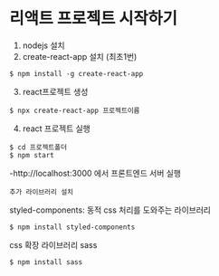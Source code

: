 # 리액트 프로젝트 시작하기

1. nodejs 설치
2. create-react-app 설치 (최초1번)
```
$ npm install -g create-react-app
```


3. react프로젝트 생성

```
$ npx create-react-app 프로젝트이름
```


4. react 프로젝트 실행
```
$ cd 프로젝트폴더
$ npm start
```

-http://localhost:3000 에서 프론트엔드 서버 실행


```
추가 라이브러리 설치
```
styled-components: 동적 css 처리를 도와주는 라이브러리
```
$ npm install styled-components
```
css 확장 라이브러리 sass
```
$ npm install sass